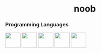 <h1 align="center">
noob
</h1>

### Programming Languages
<img width ='48px' src ='https://raw.githubusercontent.com/rahulbanerjee26/githubProfileReadmeGenerator/main/icons/csharp.svg'> </a>
<img width ='48px' src ='https://raw.githubusercontent.com/rahulbanerjee26/githubProfileReadmeGenerator/main/icons/css.svg'> </a>
<img width ='48px' src ='https://raw.githubusercontent.com/rahulbanerjee26/githubProfileReadmeGenerator/main/icons/html.svg'> </a>
<img width ='48px' src ='https://raw.githubusercontent.com/rahulbanerjee26/githubProfileReadmeGenerator/main/icons/js.svg'> </a>
<img width ='48px' src ='https://raw.githubusercontent.com/rahulbanerjee26/githubProfileReadmeGenerator/main/icons/php.svg'> </a>
